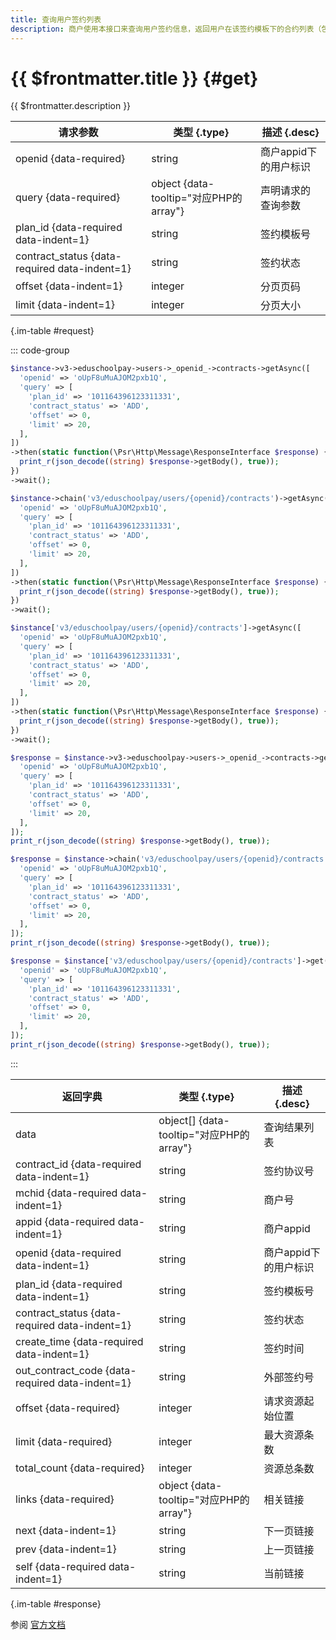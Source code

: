 ```yaml
---
title: 查询用户签约列表
description: 商户使用本接口来查询用户签约信息，返回用户在该签约模板下的合约列表（包括处于「已解约」状态下的合约）；被用户主动删除的合约无法被查询到。结果中「已签约」合约排列于「已解约」合约之前。
---
```


# {{ $frontmatter.title }} {#get}

{{ $frontmatter.description }}

| 请求参数 | 类型 {.type} | 描述 {.desc}
| --- | --- | ---
| openid {data-required} | string | 商户appid下的用户标识
| query {data-required} | object {data-tooltip="对应PHP的array"} | 声明请求的查询参数
| plan_id {data-required data-indent=1} | string | 签约模板号
| contract_status {data-required data-indent=1} | string | 签约状态
| offset {data-indent=1} | integer | 分页页码
| limit {data-indent=1} | integer | 分页大小

{.im-table #request}

::: code-group

```php [异步纯链式]
$instance->v3->eduschoolpay->users->_openid_->contracts->getAsync([
  'openid' => 'oUpF8uMuAJOM2pxb1Q',
  'query' => [
    'plan_id' => '101164396123311331',
    'contract_status' => 'ADD',
    'offset' => 0,
    'limit' => 20,
  ],
])
->then(static function(\Psr\Http\Message\ResponseInterface $response) {
  print_r(json_decode((string) $response->getBody(), true));
})
->wait();
```

```php [异步声明式]
$instance->chain('v3/eduschoolpay/users/{openid}/contracts')->getAsync([
  'openid' => 'oUpF8uMuAJOM2pxb1Q',
  'query' => [
    'plan_id' => '101164396123311331',
    'contract_status' => 'ADD',
    'offset' => 0,
    'limit' => 20,
  ],
])
->then(static function(\Psr\Http\Message\ResponseInterface $response) {
  print_r(json_decode((string) $response->getBody(), true));
})
->wait();
```

```php [异步属性式]
$instance['v3/eduschoolpay/users/{openid}/contracts']->getAsync([
  'openid' => 'oUpF8uMuAJOM2pxb1Q',
  'query' => [
    'plan_id' => '101164396123311331',
    'contract_status' => 'ADD',
    'offset' => 0,
    'limit' => 20,
  ],
])
->then(static function(\Psr\Http\Message\ResponseInterface $response) {
  print_r(json_decode((string) $response->getBody(), true));
})
->wait();
```

```php [同步纯链式]
$response = $instance->v3->eduschoolpay->users->_openid_->contracts->get([
  'openid' => 'oUpF8uMuAJOM2pxb1Q',
  'query' => [
    'plan_id' => '101164396123311331',
    'contract_status' => 'ADD',
    'offset' => 0,
    'limit' => 20,
  ],
]);
print_r(json_decode((string) $response->getBody(), true));
```

```php [同步声明式]
$response = $instance->chain('v3/eduschoolpay/users/{openid}/contracts')->get([
  'openid' => 'oUpF8uMuAJOM2pxb1Q',
  'query' => [
    'plan_id' => '101164396123311331',
    'contract_status' => 'ADD',
    'offset' => 0,
    'limit' => 20,
  ],
]);
print_r(json_decode((string) $response->getBody(), true));
```

```php [同步属性式]
$response = $instance['v3/eduschoolpay/users/{openid}/contracts']->get([
  'openid' => 'oUpF8uMuAJOM2pxb1Q',
  'query' => [
    'plan_id' => '101164396123311331',
    'contract_status' => 'ADD',
    'offset' => 0,
    'limit' => 20,
  ],
]);
print_r(json_decode((string) $response->getBody(), true));
```

:::

| 返回字典 | 类型 {.type} | 描述 {.desc}
| --- | --- | ---
| data | object[] {data-tooltip="对应PHP的array"} | 查询结果列表
| contract_id {data-required data-indent=1} | string | 签约协议号
| mchid {data-required data-indent=1} | string | 商户号
| appid {data-required data-indent=1} | string | 商户appid
| openid {data-required data-indent=1} | string | 商户appid下的用户标识
| plan_id {data-required data-indent=1} | string | 签约模板号
| contract_status {data-required data-indent=1} | string | 签约状态
| create_time {data-required data-indent=1} | string | 签约时间
| out_contract_code {data-required data-indent=1} | string | 外部签约号
| offset {data-required}| integer | 请求资源起始位置
| limit {data-required}| integer | 最大资源条数
| total_count {data-required}| integer | 资源总条数
| links {data-required}| object {data-tooltip="对应PHP的array"} | 相关链接
| next {data-indent=1} | string | 下一页链接
| prev {data-indent=1} | string | 上一页链接
| self {data-required data-indent=1} | string | 当前链接

{.im-table #response}

参阅 [官方文档](https://pay.weixin.qq.com/wiki/doc/apiv3/wxpay/edu/eduschoolpay/chapter3_4.shtml)
